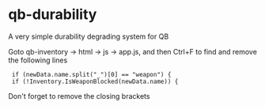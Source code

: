 # qb-durability

A very simple durability degrading system for QB

Goto qb-inventory -> html -> js -> app.js, and then Ctrl+F to find and remove the following lines

``` 
 if (newData.name.split("_")[0] == "weapon") {
 if (!Inventory.IsWeaponBlocked(newData.name)) { 
```

Don't forget to remove the closing brackets
